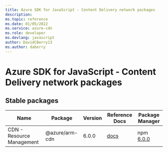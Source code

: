 ```yaml
---
title: Azure SDK for JavaScript - Content Delivery network packages
description: 
ms.topic: reference
ms.date: 01/05/2022
ms.service: azure-cdn
ms.role: developer
ms.devlang: javascript
author: DavidCBerry13
ms.author: daberry
---
```


# Azure SDK for JavaScript - Content Delivery network packages

## Stable packages

| Name                  | Package              | Version          | Reference Docs         | Package Manager                |
|-----------------------|----------------------|------------------|------------------------|--------------------------------|
| CDN - Resource Management | @azure/arm-cdn | 6.0.0 | [docs](/azure/javascript/sdk/sdk-demo2/azure-cdn/arm-cdn/azure-arm-cdn/stable)  | npm [6.0.0](https://www.npmjs.com/package/%40azure%2Farm-cdn) |
 

 


 